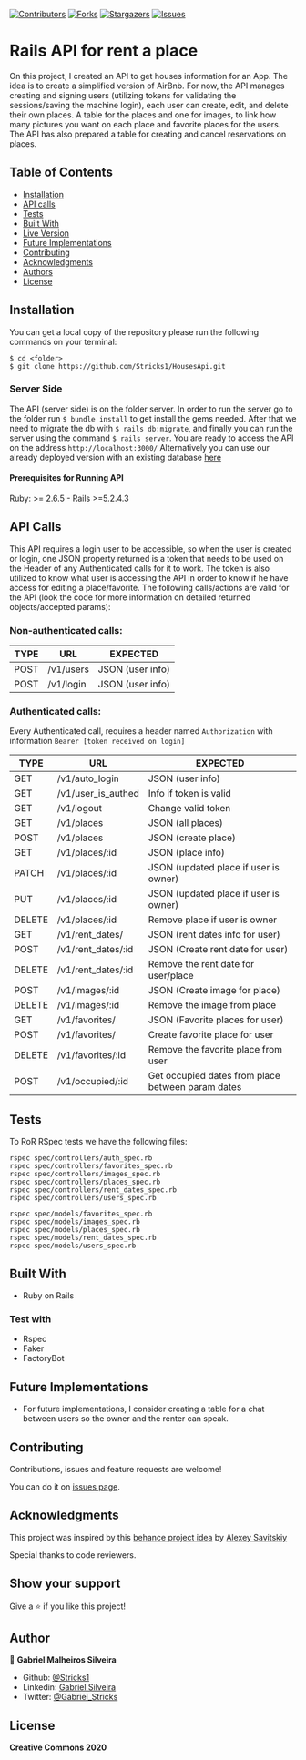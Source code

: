 [![Contributors][contributors-shield]][contributors-url]
[![Forks][forks-shield]][forks-url]
[![Stargazers][stars-shield]][stars-url]
[![Issues][issues-shield]][issues-url]

# Rails API for rent a place

On this project, I created an API to get houses information for an App. The idea is to create a simplified version of AirBnb. For now, the API manages creating and signing users (utilizing tokens for validating the sessions/saving the machine login), each user can create, edit, and delete their own places. A table for the places and one for images, to link how many pictures you want on each place and favorite places for the users. The API has also prepared a table for creating and cancel reservations on places.

## Table of Contents

- [Installation](#installation)
- [API calls](#api-calls)
- [Tests](#tests)
- [Built With](#built-with)
- [Live Version](#live-version)
- [Future Implementations](#future-implementations)
- [Contributing](#contributing)
- [Acknowledgments](#acknowledgments)
- [Authors](#author)
- [License](#license)

## Installation

You can get a local copy of the repository please run the following commands on your terminal:

```
$ cd <folder>
$ git clone https://github.com/Stricks1/HousesApi.git
```

### Server Side

The API (server side) is on the folder server. In order to run the server go to the folder run `$ bundle install` to get install the gems needed. After that we need to migrate the db with `$ rails db:migrate`, and finally you can run the server using the command `$ rails server`.
You are ready to access the API on the address `http://localhost:3000/`
Alternatively you can use our already deployed version with an existing database [here](https://houses-api-be.herokuapp.com/)

#### Prerequisites for Running API

Ruby: >= 2.6.5 - Rails >=5.2.4.3

## API Calls

This API requires a login user to be accessible, so when the user is created or login, one JSON property returned is a token that needs to be used on the Header of any Authenticated calls for it to work. The token is also utilized to know what user is accessing the API in order to know if he have access for editing a place/favorite.
The following calls/actions are valid for the API (look the code for more information on detailed returned objects/accepted params):

### Non-authenticated calls:

| TYPE          | URL           | EXPECTED        |
| ------------- | ------------- | --------------- |
| POST          | /v1/users     | JSON (user info)|
| POST          | /v1/login     | JSON (user info)|

### Authenticated calls:

Every Authenticated call, requires a header named 
`Authorization`
with information `Bearer [token received on login]`

| TYPE          | URL                | EXPECTED                                          |
| ------------- | ------------------ | ------------------------------------------------- |
| GET           | /v1/auto_login     | JSON (user info)                                  |
| GET           | /v1/user_is_authed | Info if token is valid                            |
| GET           | /v1/logout         | Change valid token                                |
| GET           | /v1/places         | JSON (all places)                                 |
| POST          | /v1/places         | JSON (create place)                               |
| GET           | /v1/places/:id     | JSON (place info)                                 |
| PATCH         | /v1/places/:id     | JSON (updated place if user is owner)             |
| PUT           | /v1/places/:id     | JSON (updated place if user is owner)             |
| DELETE        | /v1/places/:id     | Remove place if user is owner                     |
| GET           | /v1/rent_dates/    | JSON (rent dates info for user)                   |
| POST          | /v1/rent_dates/:id | JSON (Create rent date for user)                  |
| DELETE        | /v1/rent_dates/:id | Remove the rent date for user/place               |
| POST          | /v1/images/:id     | JSON (Create image for place)                     |
| DELETE        | /v1/images/:id     | Remove the image from place                       |
| GET           | /v1/favorites/     | JSON (Favorite places for user)                   |
| POST          | /v1/favorites/     | Create favorite place for user                    |
| DELETE        | /v1/favorites/:id  | Remove the favorite place from user               |
| POST          | /v1/occupied/:id   | Get occupied dates from place between param dates |

## Tests

To RoR RSpec tests we have the following files:

```
rspec spec/controllers/auth_spec.rb
rspec spec/controllers/favorites_spec.rb
rspec spec/controllers/images_spec.rb
rspec spec/controllers/places_spec.rb
rspec spec/controllers/rent_dates_spec.rb
rspec spec/controllers/users_spec.rb
```

```
rspec spec/models/favorites_spec.rb
rspec spec/models/images_spec.rb
rspec spec/models/places_spec.rb
rspec spec/models/rent_dates_spec.rb
rspec spec/models/users_spec.rb
```


## Built With

- Ruby on Rails

### Test with

- Rspec
- Faker
- FactoryBot

## Future Implementations

- For future implementations, I consider creating a table for a chat between users so the owner and the renter can speak.

## Contributing

Contributions, issues and feature requests are welcome!

You can do it on [issues page](issues/).

## Acknowledgments

This project was inspired by this [behance project idea](https://www.behance.net/gallery/37706679/Circle-(Landing-page-Dashboard-Mobile-App)) by [Alexey Savitskiy](https://www.behance.net/alexey_savitskiy)

Special thanks to code reviewers.

## Show your support

Give a ⭐️ if you like this project!

## Author

👤 **Gabriel Malheiros Silveira**

- Github: [@Stricks1](https://github.com/Stricks1)
- Linkedin: [Gabriel Silveira](https://linkedin.com/in/gabriel-malheiros-silveira/)
- Twitter: [@Gabriel_Stricks](https://twitter.com/Gabriel_Stricks)

## License

<strong>Creative Commons 2020</strong>

<!-- MARKDOWN LINKS & IMAGES -->

[contributors-shield]: https://img.shields.io/github/contributors/stricks1/HousesApi.svg?style=flat-square
[contributors-url]: https://github.com/stricks1/HousesApi/graphs/contributors
[forks-shield]: https://img.shields.io/github/forks/stricks1/HousesApi.svg?style=flat-square
[forks-url]: https://github.com/stricks1/HousesApi/network/members
[stars-shield]: https://img.shields.io/github/stars/stricks1/HousesApi.svg?style=flat-square
[stars-url]: https://github.com/stricks1/HousesApi/stargazers
[issues-shield]: https://img.shields.io/github/issues/stricks1/HousesApi.svg?style=flat-square
[issues-url]: https://github.com/stricks1/HousesApi/issues

